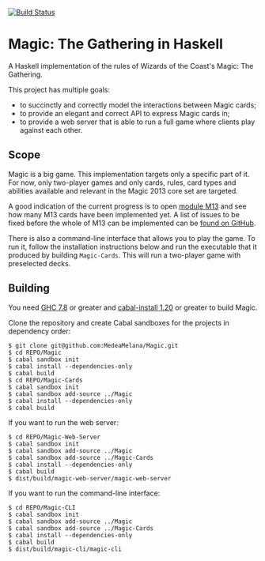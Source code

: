 [![Build Status](https://secure.travis-ci.org/MedeaMelana/Magic.png?branch=master)](https://travis-ci.org/MedeaMelana/Magic)

# Magic: The Gathering in Haskell

A Haskell implementation of the rules of Wizards of the Coast's Magic: The
Gathering.

This project has multiple goals:

* to succinctly and correctly model the interactions between Magic cards;
* to provide an elegant and correct API to express Magic cards in;
* to provide a web server that is able to run a full game where clients play against each other.

## Scope

Magic is a big game. This implementation targets only a specific part of it.
For now, only two-player games and only cards, rules, card types and abilities
available and relevant in the Magic 2013 core set are targeted.

A good indication of the current progress is to open [module M13](/Magic-Cards/src/Magic/M13.hs) and see how many M13 cards have been implemented yet. A list of issues to be fixed before the whole of M13 can be implemented can be [found on GitHub](https://github.com/MedeaMelana/Magic/issues/milestones).

There is also a command-line interface that allows you to play the game. To run it, follow the installation instructions below and run the executable that it produced by building `Magic-Cards`. This will run a two-player game with preselected decks.

## Building

You need [GHC 7.8](http://www.haskell.org/ghc/download_ghc_7_8_2) or greater and [cabal-install 1.20](http://www.haskell.org/cabal/download.html) or greater to build Magic.

Clone the repository and create Cabal sandboxes for the projects in dependency order:

```
$ git clone git@github.com:MedeaMelana/Magic.git
$ cd REPO/Magic
$ cabal sandbox init
$ cabal install --dependencies-only
$ cabal build
$ cd REPO/Magic-Cards
$ cabal sandbox init
$ cabal sandbox add-source ../Magic
$ cabal install --dependencies-only
$ cabal build
```

If you want to run the web server:

```
$ cd REPO/Magic-Web-Server
$ cabal sandbox init
$ cabal sandbox add-source ../Magic
$ cabal sandbox add-source ../Magic-Cards
$ cabal install --dependencies-only
$ cabal build
$ dist/build/magic-web-server/magic-web-server
```

If you want to run the command-line interface:

```
$ cd REPO/Magic-CLI
$ cabal sandbox init
$ cabal sandbox add-source ../Magic
$ cabal sandbox add-source ../Magic-Cards
$ cabal install --dependencies-only
$ cabal build
$ dist/build/magic-cli/magic-cli
```
